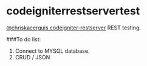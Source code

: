 codeigniterrestservertest
=====================

[@chriskacerguis  codeigniter-restserver](https://github.com/chriskacerguis/codeigniter-restserver) REST testing.



###To do list:
 1.  Connect to MYSQL database.
 2.  CRUD / JSON